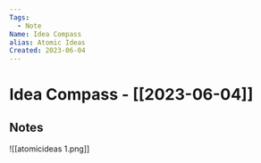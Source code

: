 ```yaml
---
Tags:
  - Note
Name: Idea Compass
alias: Atomic Ideas
Created: 2023-06-04
---
```

# Idea Compass - [[2023-06-04]]
## Notes
![[atomicideas 1.png]]